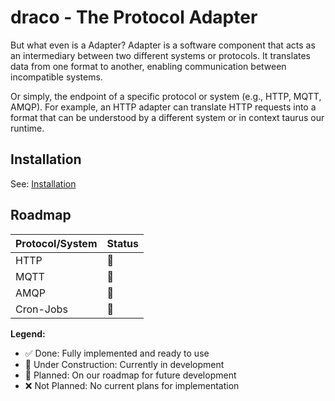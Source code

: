 # draco - The Protocol Adapter
But what even is a Adapter? Adapter is a software component that acts as an intermediary between two different systems or protocols. It translates data from one format to another, enabling communication between incompatible systems.

Or simply, the endpoint of a specific protocol or system (e.g., HTTP, MQTT, AMQP). For example, an HTTP adapter can translate HTTP requests into a format that can be understood by a different system or in context taurus our runtime.

## Installation
See: [Installation]()

## Roadmap
| Protocol/System | Status |
|----------|--------|
| HTTP | 🚧 |
| MQTT | 📝 |
| AMQP | 📝 |
| Cron-Jobs | 📝 |

**Legend:**
- ✅ Done: Fully implemented and ready to use
- 🚧 Under Construction: Currently in development
- 📝 Planned: On our roadmap for future development
- ❌ Not Planned: No current plans for implementation
